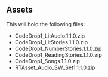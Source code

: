 ## Assets

This will hold the following files:

* CodeDrop1_LitAudio.1.1.0.zip* CodeDrop1_LitStories.1.1.0.zip* CodeDrop1_NumberStories.1.1.0.zip* CodeDrop1_ReadingStories.1.1.0.zip* CodeDrop1_Songs.1.1.0.zip
* RTAsset_Audio_SW_Set1.1.1.0.zip